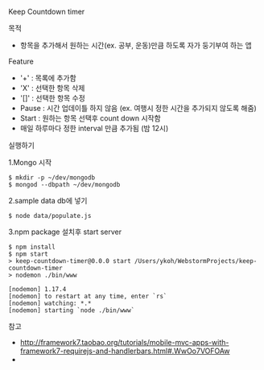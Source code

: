 Keep Countdown timer

목적
- 항목을 추가해서 원하는 시간(ex. 공부, 운동)만큼 하도록 자가 둥기부여 하는 앱   

Feature
- '+' : 목록에 추가함
- 'X' : 선택한 항목 삭제
- '[]' : 선택한 항목 수정
- Pause : 시간 업데이틀 하지 않음 (ex. 여행시 정한 시간을 추가되지 않도록 해줌)    
- Start : 원하는 항목 선택후 count down 시작함 
- 매일 하루마다 정한 interval 만큼 추가됨 (밤 12시) 


실행하기

1.Mongo 시작 
~~~
$ mkdir -p ~/dev/mongodb
$ mongod --dbpath ~/dev/mongodb
~~~

2.sample data db에 넣기
~~~
$ node data/populate.js
~~~

3.npm package 설치후 start server
~~~
$ npm install
$ npm start
> keep-countdown-timer@0.0.0 start /Users/ykoh/WebstormProjects/keep-countdown-timer
> nodemon ./bin/www

[nodemon] 1.17.4
[nodemon] to restart at any time, enter `rs`
[nodemon] watching: *.*
[nodemon] starting `node ./bin/www`
~~~


참고
- http://framework7.taobao.org/tutorials/mobile-mvc-apps-with-framework7-requirejs-and-handlerbars.html#.WwOo7VOFOAw
- 
